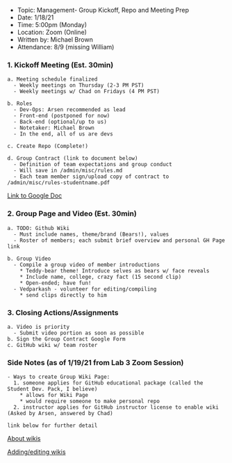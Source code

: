- Topic: Management- Group Kickoff, Repo and Meeting Prep
- Date: 1/18/21
- Time: 5:00pm (Monday)
- Location: Zoom (Online)
- Written by: Michael Brown
- Attendance: 8/9 (missing William)


### 1. Kickoff Meeting (Est. 30min)
```
a. Meeting schedule finalized
  - Weekly meetings on Thursday (2-3 PM PST)
  - Weekly meetings w/ Chad on Fridays (4 PM PST)

b. Roles
  - Dev-Ops: Arsen recommended as lead
  - Front-end (postponed for now)
  - Back-end (optional/up to us)
  - Notetaker: Michael Brown
  - In the end, all of us are devs
  
c. Create Repo (Complete!)

d. Group Contract (link to document below)
  - Definition of team expectations and group conduct
  - Will save in /admin/misc/rules.md
  - Each team member sign/upload copy of contract to /admin/misc/rules-studentname.pdf

```

[Link to Google Doc](https://docs.google.com/document/d/1t0L2jdQWFrMdXlEY5gUftuwtMraj6wd0nKiqotNwzfU/edit#heading=h.a23m216utj3b)
### 2. Group Page and Video (Est. 30min)

```
a. TODO: Github Wiki
  - Must include names, theme/brand (Bears!), values
  - Roster of members; each submit brief overview and personal GH Page link

b. Group Video
  - Compile a group video of member introductions
    * Teddy-bear theme! Introduce selves as bears w/ face reveals
    * Include name, college, crazy fact (15 second clip)
    * Open-ended; have fun!
  - Vedparkash - volunteer for editing/compiling
    * send clips directly to him
```

### 3. Closing Actions/Assignments

```
a. Video is priority
  - Submit video portion as soon as possible
b. Sign the Group Contract Google Form
c. GitHub wiki w/ team roster

```

### Side Notes (as of 1/19/21 from Lab 3 Zoom Session)

```
- Ways to create Group Wiki Page:
  1. someone applies for GitHub educational package (called the Student Dev. Pack, I believe)
    * allows for Wiki Page
    * would require someone to make personal repo
  2. instructor applies for GitHub instructor license to enable wiki
(Asked by Arsen, answered by Chad)

link below for further detail
```
[About wikis](https://docs.github.com/en/github/building-a-strong-community/about-wikis#:~:text=Wikis%20are%20available%20in%20public,Cloud%20and%20GitHub%20Enterprise%20Server.&text=If%20you%20create%20a%20wiki,is%20available%20to%20the%20public.)

[Adding/editing wikis](https://docs.github.com/en/github/building-a-strong-community/adding-or-editing-wiki-pages)
